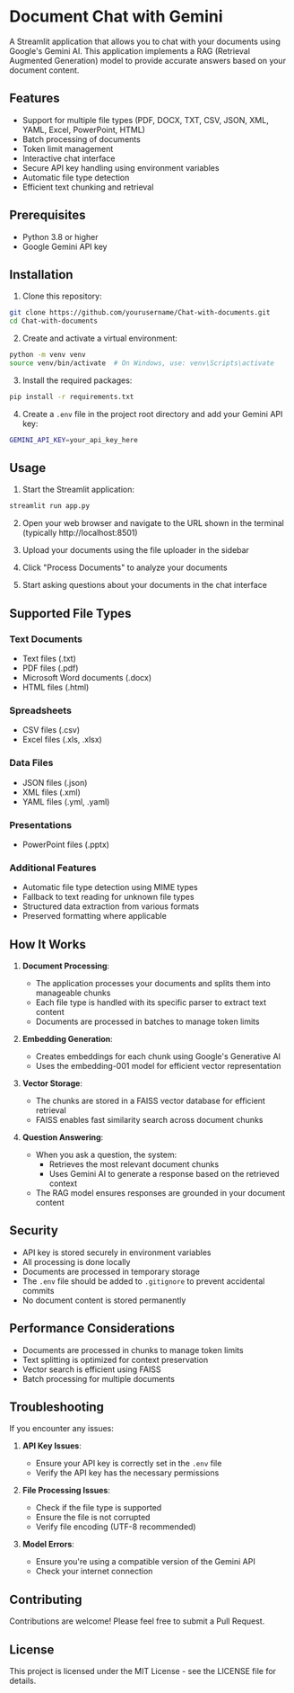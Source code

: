 # Document Chat with Gemini

A Streamlit application that allows you to chat with your documents using Google's Gemini AI. This application implements a RAG (Retrieval Augmented Generation) model to provide accurate answers based on your document content.

## Features

- Support for multiple file types (PDF, DOCX, TXT, CSV, JSON, XML, YAML, Excel, PowerPoint, HTML)
- Batch processing of documents
- Token limit management
- Interactive chat interface
- Secure API key handling using environment variables
- Automatic file type detection
- Efficient text chunking and retrieval

## Prerequisites

- Python 3.8 or higher
- Google Gemini API key

## Installation

1. Clone this repository:
```bash
git clone https://github.com/yourusername/Chat-with-documents.git
cd Chat-with-documents
```

2. Create and activate a virtual environment:
```bash
python -m venv venv
source venv/bin/activate  # On Windows, use: venv\Scripts\activate
```

3. Install the required packages:
```bash
pip install -r requirements.txt
```

4. Create a `.env` file in the project root directory and add your Gemini API key:
```bash
GEMINI_API_KEY=your_api_key_here
```

## Usage

1. Start the Streamlit application:
```bash
streamlit run app.py
```

2. Open your web browser and navigate to the URL shown in the terminal (typically http://localhost:8501)

3. Upload your documents using the file uploader in the sidebar

4. Click "Process Documents" to analyze your documents

5. Start asking questions about your documents in the chat interface

## Supported File Types

### Text Documents
- Text files (.txt)
- PDF files (.pdf)
- Microsoft Word documents (.docx)
- HTML files (.html)

### Spreadsheets
- CSV files (.csv)
- Excel files (.xls, .xlsx)

### Data Files
- JSON files (.json)
- XML files (.xml)
- YAML files (.yml, .yaml)

### Presentations
- PowerPoint files (.pptx)

### Additional Features
- Automatic file type detection using MIME types
- Fallback to text reading for unknown file types
- Structured data extraction from various formats
- Preserved formatting where applicable

## How It Works

1. **Document Processing**:
   - The application processes your documents and splits them into manageable chunks
   - Each file type is handled with its specific parser to extract text content
   - Documents are processed in batches to manage token limits

2. **Embedding Generation**:
   - Creates embeddings for each chunk using Google's Generative AI
   - Uses the embedding-001 model for efficient vector representation

3. **Vector Storage**:
   - The chunks are stored in a FAISS vector database for efficient retrieval
   - FAISS enables fast similarity search across document chunks

4. **Question Answering**:
   - When you ask a question, the system:
     - Retrieves the most relevant document chunks
     - Uses Gemini AI to generate a response based on the retrieved context
   - The RAG model ensures responses are grounded in your document content

## Security

- API key is stored securely in environment variables
- All processing is done locally
- Documents are processed in temporary storage
- The `.env` file should be added to `.gitignore` to prevent accidental commits
- No document content is stored permanently

## Performance Considerations

- Documents are processed in chunks to manage token limits
- Text splitting is optimized for context preservation
- Vector search is efficient using FAISS
- Batch processing for multiple documents

## Troubleshooting

If you encounter any issues:

1. **API Key Issues**:
   - Ensure your API key is correctly set in the `.env` file
   - Verify the API key has the necessary permissions

2. **File Processing Issues**:
   - Check if the file type is supported
   - Ensure the file is not corrupted
   - Verify file encoding (UTF-8 recommended)

3. **Model Errors**:
   - Ensure you're using a compatible version of the Gemini API
   - Check your internet connection

## Contributing

Contributions are welcome! Please feel free to submit a Pull Request.

## License

This project is licensed under the MIT License - see the LICENSE file for details.